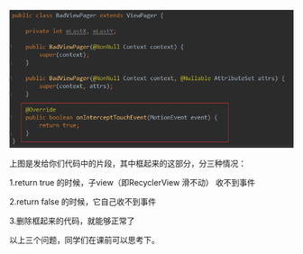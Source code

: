 

![拦截](拦截.png)

上图是发给你们代码中的片段，其中框起来的这部分，分三种情况：

1.return true 的时候，子view（即RecyclerView 滑不动） 收不到事件

2.return false 的时候，它自己收不到事件

3.删除框起来的代码，就能够正常了

以上三个问题，同学们在课前可以思考下。
